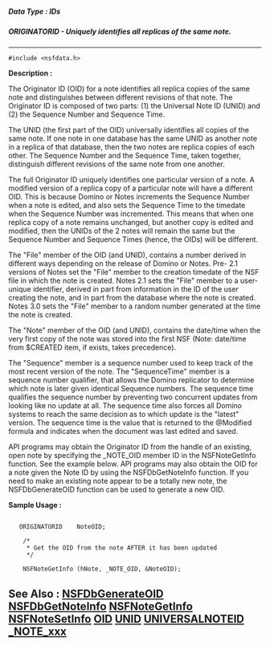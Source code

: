 ##### Data Type : IDs
##### ORIGINATORID - Uniquely identifies all replicas of the same note.
---
```
#include <nsfdata.h>
```
**Description :**

The Originator ID (OID) for a note identifies all replica copies of the same 
note and distinguishes between different revisions of that note.  The 
Originator ID is composed of two parts:  (1)  the Universal Note ID (UNID) and 
(2) the Sequence Number and Sequence Time. 

The UNID (the first part of the OID) universally identifies all copies of the 
same note. If one note in one database has the same UNID as another note in a 
replica of that database, then the two notes are replica copies of each other. 
The Sequence Number and the Sequence Time, taken together, distinguish 
different revisions of the same note from one another. 

The full Originator ID uniquely identifies one particular version of a note. A 
modified version of a replica copy of a particular note will have a different 
OID. This is because Domino or Notes increments the Sequence Number when a note 
is edited, and also sets the Sequence Time to the timedate when the Sequence 
Number was incremented.  This means that when one replica copy of a note 
remains unchanged, but another copy is edited and modified, then the UNIDs of 
the 2 notes will remain the same but the Sequence Number and Sequence Times 
(hence, the OIDs) will be different.

The "File" member of the OID (and UNID), contains a number derived in different 
ways depending on the release of Domino or Notes.  Pre- 2.1 versions of Notes 
set the "File" member to the creation timedate of the NSF file in which the 
note is created. Notes 2.1 sets the "File" member to a user-unique identifier, 
derived in part from information in the ID of the user creating the note, and 
in part from the database where the note is created. Notes 3.0 sets the "File" 
member to a random number generated at the time the note is created.

The "Note" member of the OID (and UNID), contains the date/time when the very 
first copy of the note was stored into the first NSF (Note: date/time from 
$CREATED item, if exists, takes precedence).

The "Sequence" member is a sequence number used to keep track of the most 
recent version of the note. The "SequenceTime" member is a sequence number 
qualifier, that allows the Domino replicator to determine which note is later 
given identical Sequence numbers.   The sequence time qualifies the sequence 
number by preventing two concurrent updates from looking like no update at all. 
The sequence time also forces all Domino systems to reach the same decision as 
to which update is the "latest" version.  The sequence time is the value that 
is returned to the @Modified formula and indicates when the document was last 
edited and saved.

API programs may obtain the Originator ID from the handle of an existing, open 
note by specifying the _NOTE_OID member ID in the NSFNoteGetInfo function. See 
the example below. API programs may also obtain the OID for a note given the 
Note ID by using the NSFDbGetNoteInfo function.  If you need to make an 
existing note appear to be a totally new note, the NSFDbGenerateOID function 
can be used to generate a new OID.

**Sample Usage :**
```

   ORIGINATORID    NoteOID;

    /*
     * Get the OID from the note AFTER it has been updated
     */

    NSFNoteGetInfo (hNote, _NOTE_OID, &NoteOID);

```
**See Also :**
[NSFDbGenerateOID](/domino-c-api-docs/reference/Func/NSFDbGenerateOID)
[NSFDbGetNoteInfo](/domino-c-api-docs/reference/Func/NSFDbGetNoteInfo)
[NSFNoteGetInfo](/domino-c-api-docs/reference/Func/NSFNoteGetInfo)
[NSFNoteSetInfo](/domino-c-api-docs/reference/Func/NSFNoteSetInfo)
[OID](/domino-c-api-docs/reference/Data/OID)
[UNID](/domino-c-api-docs/reference/Data/UNID)
[UNIVERSALNOTEID](/domino-c-api-docs/reference/Data/UNIVERSALNOTEID)
[_NOTE_xxx](/domino-c-api-docs/reference/Symb/_NOTE_xxx)
---
